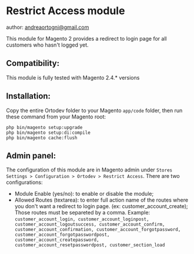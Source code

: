 # Restrict Access module
author: andreaortogni@gmail.com

This module for Magento 2 provides a redirect to login page for all customers who hasn't logged yet.


## Compatibility:
This module is fully tested with Magento 2.4.* versions

## Installation:
Copy the entire Ortodev folder to your Magento `app/code` folder, then run these command from your Magento root:

```
php bin/magento setup:upgrade
php bin/magento setup:di:compile
php bin/magento cache:flush
```

## Admin panel:
The configuration of this module are in Magento admin under `Stores Settings > Configuration > Ortodev > Restrict Access`.
There are two configurations:
- Module Enable (yes/no): to enable or disable the module;
- Allowed Routes (textarea): to enter full action name of the routes where you don't want a redirect to login page. (ex: customer_account_create);
                             Those routes must be separeted by a comma.
                             Example: 
                             ```
                             customer_account_login, customer_account_loginpost, customer_account_logoutsuccess, customer_account_confirm, customer_account_confirmation, customer_account_forgotpassword, customer_account_forgotpasswordpost, customer_account_createpassword, customer_account_resetpasswordpost, customer_section_load
                             ```
